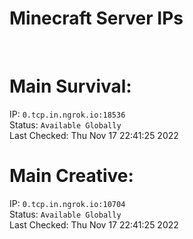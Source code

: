 
# Minecraft Server IPs

</br><h1>Main Survival:</h1>IP: `0.tcp.in.ngrok.io:18536` </br> Status: `Available Globally` </br> Last Checked: Thu Nov 17 22:41:25 2022
</br><h1>Main Creative:</h1>IP: `0.tcp.in.ngrok.io:10704` </br> Status: `Available Globally` </br> Last Checked: Thu Nov 17 22:41:25 2022
